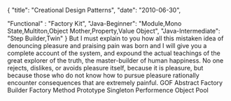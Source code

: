 {
  "title": "Creational Design Patterns",
  "date": "2010-06-30",
  
  "Functional" : "Factory Kit",
  "Java-Beginner": "Module,Mono State,Multiton,Object Mother,Property,Value Object",
  "Java-Intermediate": "Step Builder,Twin"
}
But I must explain to you how all this mistaken idea of denouncing pleasure and praising pain was born and I will give you a complete account of the system, and expound the actual teachings of the great explorer of the truth, the master-builder of human happiness. No one rejects, dislikes, or avoids pleasure itself, because it is pleasure, but because those who do not know how to pursue pleasure rationally encounter consequences that are extremely painful.
GOF
  Abstract Factory
  Builder
  Factory Method
  Prototype
  Singleton
Performence
  Object Pool